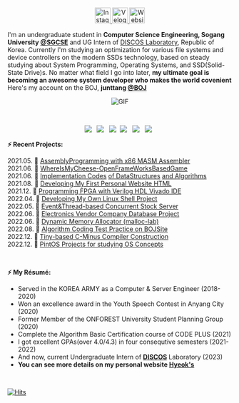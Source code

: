 <p align="center">
<br/>
<a href="https://www.instagram.com/hyeok_nim">
  <img alt="Instagram" width="35px" src="https://cdn-icons-png.flaticon.com/512/1384/1384015.png" />
</a>  
<a href="https://velog.io/@junttang">
  <img alt="Velog" width="35px" src="https://cdn-icons.flaticon.com/png/512/2175/premium/2175259.png?token=exp=1642324081~hmac=4932ac62e2616459f1cfaeb67e20e098" />
</a>
<a href="https://junttang.github.io/MyPersonalWebHDML/">
  <img alt="Website" width="35px" src="https://cdn-icons.flaticon.com/png/512/666/premium/666201.png?token=exp=1641871305~hmac=a6eb950e93dbc3421283843f813ef122" />
</a>
</p>

I'm an undergraduate student in **Computer Science Engineering, Sogang University [@SGCSE](https://cs.sogang.ac.kr/cs/index_new.html)** and UG Intern of [DISCOS Laboratory](http://discos.sogang.ac.kr/), Republic of Korea. Currently I'm studying an optimization for various file systems and device controllers on the modern SSDs technology, based on steady studying about System Programming, Operating Systems, and SSD(Solid-State Drive)s. No matter what field I go into later, **my ultimate goal is becoming an awesome system developer who makes the world covenient** Here's my account on the BOJ, **junttang [@BOJ](https://www.acmicpc.net/user/junttang)**

<p align="center">
<img align="center" alt="GIF" src="https://media1.giphy.com/media/3oKIPnAiaMCws8nOsE/giphy.gif?cid=ecf05e47fp2kwa76abo0wt1esa90i735t2frr1xxxe5bcc23&rid=giphy.gif&ct=g" />
</p>

<p align="center">
<!--  <img alig src="https://github-profile-trophy.vercel.app/?username=junttang&column=6&rank=SSS,SS,S,AAA,AA,A,B,C" /> -->
</p>

</br>
<p align="center">
<!-- <img src="https://img.shields.io/badge/HTML5-E34F26?style=flat-square&logo=HTML5&logoColor=white"/></a> &nbsp -->
<img src="https://img.shields.io/badge/C-D51007?style=flat-square&logo=C&logoColor=white"/></a> &nbsp
<img src="https://img.shields.io/badge/C++-00599C?style=flat-square&logo=c%2B%2B&logoColor=white"/></a> &nbsp
<img src="https://img.shields.io/badge/Python-3766AB?style=flat-square&logo=Python&logoColor=white"/></a>&nbsp
<img src="https://img.shields.io/badge/MASM-007AAC?style=flat-square&logo=AssemblyScript&logoColor=white"/></a> &nbsp
<img src="https://img.shields.io/badge/Java-000000?style=flat-square&logo=JavaScript&logoColor=white"/></a> &nbsp
<img src="https://img.shields.io/badge/Verilog-A355AB?style=flat-square&logo=Xilinx&logoColor=white"/></a> &nbsp
<!-- <img src="https://img.shields.io/badge/MongoDB-47A248?style=flat-square&logo=MongoDB&logoColor=white"/></a> &nbsp -->
<!-- <img src="https://img.shields.io/badge/MySQL-4479A1?style=flat-square&logo=MySQL&logoColor=white"/></a> &nbsp --> 
<!-- <img src="https://img.shields.io/badge/Amazon AWS-232F3E?style=flat-square&logo=Amazon%20AWS&logoColor=white"/></a> &nbsp </p> -->
<br/>


**:zap: Recent Projects:**

<!--START_SECTION:activity-->
2021.05. 💪 [AssemblyProgramming with x86 MASM Assembler](https://github.com/junttang/AssemblyProgrammingAssign) <br>
2021.06. 💪 [WhereIsMyCheese-OpenFrameWorksBasedGame](https://github.com/junttang/Comsil1-Final-Project/blob/master/ofApp.cpp) <br>
2021.06. 💪 [Implementation Codes](https://github.com/junttang/DataStructuresPractice) [of DataStructures](https://github.com/junttang/BasicDataStructures) [and Algorithms](https://github.com/junttang/AlgorithmDesignAnalysis) <br/>
2021.08. 💪 [Developing My First Personal Website HTML](https://github.com/junttang/MyPersonalWebHDML) <br>
2021.12. 💪 [Programming FPGA with Verilog HDL Vivado IDE](https://github.com/junttang/ProgrammingFPGA) <br>
2022.04. 💪 [Developing My Own Linux Shell Project](https://github.com/junttang/MyShellProject) <br>
2022.05. 💪 [Event&Thread-based Concurrent Stock Server](https://github.com/junttang/ConcurrentServerProject) <br>
2022.06. 💪 [Electronics Vendor Company Database Project](https://github.com/junttang/ElecVendorCompDatabase) <br>
2022.06. 💪 [Dynamic Memory Allocator (malloc-lab)](https://github.com/junttang/DynamicMemoryAllocator) <br>
2022.08. 💪 [Algorithm Coding Test Practice on BOJSite](https://github.com/junttang/BOJ-Algorithm-Practice) <br>
2022.12. 💪 [Tiny-based C-Minus Compiler Construction](https://github.com/junttang/TinyBasedC-Compiler) <br>
2022.12. 💪 [PintOS Projects for studying OS Concepts](https://github.com/junttang/PintOSprojects) <br>
<!--END_SECTION:activity-->
<br/>


**:zap: My Résumé:**
<!--START_SECTION:Resume-->
- Served in the KOREA ARMY as a Computer & Server Engineer (2018-2020)<br/>
- Won an excellence award in the Youth Speech Contest in Anyang City (2020)<br/>
- Former Member of the ONFOREST University Student Planning Group (2020)<br/>
- Complete the Algorithm Basic Certification course of CODE PLUS (2021)<br/>
- I got excellent GPAs(over 4.0/4.3) in four consequtive semesters (2021-2022)<br/>
- And now, current Undergraduate Intern of **[DISCOS](http://discos.sogang.ac.kr/)** Laboratory (2023)<br/>
- **You can see more details on my personal website [Hyeok's](https://junttang.github.io/MyPersonalWebHDML/)**
<!--END_SECTION:Resume-->
<br/>

[![Hits](https://hits.seeyoufarm.com/api/count/incr/badge.svg?url=https%3A%2F%2Fgithub.com%2Fjunttang&count_bg=%23FFF35E&title_bg=%23555555&icon=redhat.svg&icon_color=%23FFFFFF&title=Visitors&edge_flat=false)](https://hits.seeyoufarm.com)
